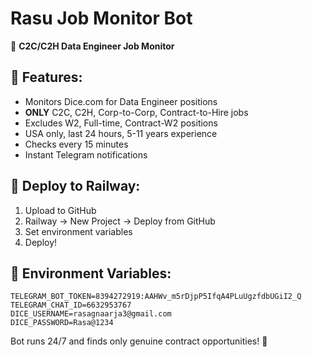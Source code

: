 # Rasu Job Monitor Bot

🤖 **C2C/C2H Data Engineer Job Monitor**

## 🎯 Features:
- Monitors Dice.com for Data Engineer positions
- **ONLY** C2C, C2H, Corp-to-Corp, Contract-to-Hire jobs
- Excludes W2, Full-time, Contract-W2 positions
- USA only, last 24 hours, 5-11 years experience
- Checks every 15 minutes
- Instant Telegram notifications

## 🚀 Deploy to Railway:
1. Upload to GitHub
2. Railway → New Project → Deploy from GitHub
3. Set environment variables
4. Deploy!

## 📱 Environment Variables:
```
TELEGRAM_BOT_TOKEN=8394272919:AAHWv_m5rDjpP5IfqA4PLuUgzfdbUGiI2_Q
TELEGRAM_CHAT_ID=6632953767
DICE_USERNAME=rasagnaarja3@gmail.com
DICE_PASSWORD=Rasa@1234
```

Bot runs 24/7 and finds only genuine contract opportunities! 🎯
